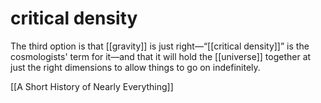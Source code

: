 # critical density

The third option is that [[gravity]] is just right—“[[critical density]]” is the cosmologists' term for it—and that it will hold the [[universe]] together at just the right dimensions to allow things to go on indefinitely.



[[A Short History of Nearly Everything]]

